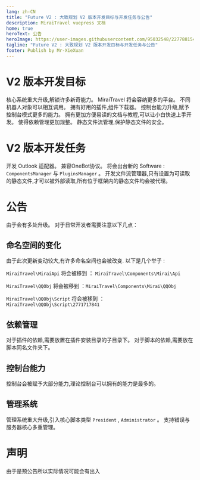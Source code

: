 ```yaml
---
lang: zh-CN
title: "Future V2 : 大致规划 V2 版本开发目标与开发任务与公告"
description: MiraiTravel vuepress 文档
home: true
heroText: 公告
heroImage: https://user-images.githubusercontent.com/95032548/227788154-308b161b-77d9-4a3e-9b19-da94a5d0f5ae.jpg
tagline: "Future V2 : 大致规划 V2 版本开发目标与开发任务与公告"
footer: Publish by Mr-XieXuan
---
```





# V2 版本开发目标
核心系统重大升级,解锁许多新奇能力。
MiraiTravel 将会容纳更多的平台。
不同机器人对象可以相互调用。
拥有好用的插件,组件下载器。
控制台能力升级,赋予控制台模式更多的能力。
拥有更加方便易读的文档与教程,可以让小白快速上手开发。
使得依赖管理更加规整。
静态文件流管理,保护静态文件的安全。

# V2 版本开发任务
开发 Outlook 适配器。
兼容OneBot协议。
将会出台新的 Software : ``ComponentsManager`` 与 ``PluginsManager`` 。
开发文件流管理器,只有设置为可读取的静态文件,才可以被外部读取,所有位于框架内的静态文件均会被代理。

# 公告
由于会有多处升级。
对于日常开发者需要注意以下几点：
## 命名空间的变化
由于此次更新变动较大,有许多命名空间也会被改变.
以下是几个举子 : 

``MiraiTravel\MiraiApi`` 将会被移到 ： ``MiraiTravel\Components\Mirai\Api``

``MiraiTravel\QQObj`` 将会被移到 ：``MiraiTravel\Components\Mirai\QQObj`` 

``MiraiTravel\QQObj\Script`` 将会被移到 ： ``MiraiTravel\QQObj\Script\2771717841``

## 依赖管理
对于插件的依赖,需要放置在插件安装目录的子目录下。
对于脚本的依赖,需要放在脚本同名文件夹下。

## 控制台能力
控制台会被赋予大部分能力,理论控制台可以拥有的能力是最多的。

## 管理系统
管理系统重大升级,引入核心脚本类型 ``President`` , ``Administrator`` 。
支持错误与服务器核心多重管理。

# 声明
由于是预公告所以实际情况可能会有出入

